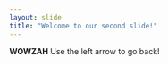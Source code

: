 ```yaml
---
layout: slide
title: "Welcome to our second slide!"
---
```

**WOWZAH**
Use the left arrow to go back!
